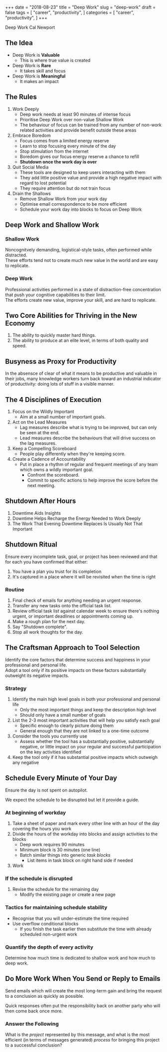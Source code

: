+++
date = "2018-08-23"
title = "Deep Work"
slug = "deep-work"
draft = false
tags = [
    "career",
    "productivity",
]
categories = [
    "career",
    "productivity",
]
+++

Deep Work
Cal Newport

## The Idea

* Deep Work is **Valuable**
    * This is where true value is created
* Deep Work is **Rare**
    * It takes skill and focus
* Deep Work is **Meaningful**
    * It makes an impact

## The Rules

1. Work Deeply
    * Deep work needs at least 90 minutes of intense focus
    * Prioritise Deep Work over non-value Shallow Work
    * The behaviour of focus can be trained from any number of non-work related activities and provide benefit outside these areas
2. Embrace Boredom
    * Focus comes from a limited energy reserve
    * Learn to stop focusing every minute of the day
    * Stop stimulation from the internet
    * Boredom gives our focus energy reserve a chance to refill
    * **Shutdown once the work day is over**
3. Quit Social Media
    * These tools are designed to keep users interacting with them
    * They add little positive value and provide a high negative impact with regard to lost potential
    * They require attention but do not train focus
4. Drain the Shallows
    * Remove Shallow Work from your work day
    * Optimise email correspondence to be more efficient
    * Schedule your work day into blocks to focus on Deep Work

## Deep Work and Shallow Work

### Shallow Work

Noncognitvely demanding, logistical-style tasks, often performed while distracted.  
These efforts tend not to create much new value in the world and are easy to replicate.

### Deep Work

Professional activities performed in a state of distraction-free concentration that push your cognitive capabilities to their limit.  
The efforts create new value, improve your skill, and are hard to replicate.

## Two Core Abilities for Thriving in the New Economy

1. The ability to quickly master hard things.
2. The ability to produce at an elite level, in terms of both quality and speed.

## Busyness as Proxy for Productivity

In the absensce of clear of what it means to be productive and valuable in their jobs, many knowledge workers turn back toward an industrial indicator of productivity: doing lots of stuff in a visible manner.

## The 4 Disciplines of Execution

1. Focus on the Wildly Important
    * Aim at a small number of important goals.
2. Act on the Lead Measures
    * Lag measures describe what is trying to be improved, but can only be seen at the end.
    * Lead measures describe the behaviours that will drive success on the lag measures.
3. Keep a Compelling Scoreboard
    * People play differently when they're keeping score.
4. Create a Cadence of Accountability
    * Put in place a rhythm of regular and frequent meetings of any team which owns a wildly important goal.
        * Confront the scoreboard.
        * Commit to specific actions to help improve the score before the next meeting.

## Shutdown After Hours

1. Downtime Aids Insights
2. Downtime Helps Recharge the Energy Needed to Work Deeply
3. The Work That Evening Downtime Replaces Is Usually Not That Important

## Shutdown Ritual

Ensure every incomplete task, goal, or project has been reviewed and that for each you have confirmed that either:

1. You have a plan you trust for its completion
2. It's captured in a place where it will be revisited when the time is right

### Routine

1. Final check of emails for anything needing an urgent response.
2. Transfer any new tasks onto the official task list.
3. Review official task list against calendar week to ensure there's nothing urgent, or important deadlines or appointments coming up.
4. Make a rough plan for the next day.
5. Say "Shutdown complete".
6. Stop all work thoughts for the day.

## The Craftsman Approach to Tool Selection

Identify the core factors that determine success and happiness in your professional and personal life.  
Adopt a tool only if its positive impacts on these factors substantially outweight its negative impacts.

### Strategy

1. Identify the main high level goals in both your professional and personal life
    * Only the most important things and keep the description high level
    * Should only have a small number of goals
2. List the 2-3 most important activities that will help you satisfy each goal
    * Specific enough to clearly picture doing them
    * General enough that they are not linked to a one-time outcome
3. Consider the tools you currently use
    * Assess whether the tool has a substantially positive, substantially negative, or little impact on your regular and successful participation on the key activities identified
4. Keep the tool only if it has substantial positive impacts which outweigh any negative

## Schedule Every Minute of Your Day

Ensure the day is not spent on autopilot.

We expect the schedule to be disrupted but let it provide a guide.

### At beginning of workday

1. Take a sheet of paper and mark every other line with an hour of the day covering the hours you work
2. Divide the hours of the workday into blocks and assign activities to the blocks
    * Deep work requires 90 minutes
    * Minimum block is 30 minutes (one line)
    * Batch similar things into generic *task blocks*
        * List items in task block on right hand side if needed
3. Work

### If the schedule is disrupted

1. Revise the schedule for the remaining day
    * Modify the existing page or create a new page

### Tactics for maintaining schedule stability

* Recognise that you will under-estimate the time required
* Use overflow conditional blocks
    * If you finish the task earlier then substitute the time with already scheduled non-urgent work

### Quantify the depth of every activity

Determine how much time is dedicated to shallow work and how much to deep work.

## Do More Work When You Send or Reply to Emails

Send emails which will create the most long-term gain and bring the request to a conclusion as quickly as possible.

Quick responses often put the responsibility back on another party who will then come back once more.

### Answer the Following

What is the *project* represented by this message, and what is the most efficient (in terms of messages generated) *process* for bringing this project to a successful conclusion?
